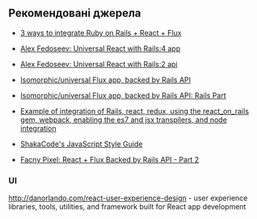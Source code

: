 ## Рекомендовані джерела

- [3 ways to integrate Ruby on Rails + React + Flux](http://www.openmindedinnovations.com/blogs/3-ways-to-integrate-ruby-on-rails-react-flux)
- [Alex Fedoseev: Universal React with Rails:4 app](https://medium.com/@alexfedoseev/isomorphic-react-with-rails-part-iv-52b5edb8bf83#.8kmel56f8)
- [Alex Fedoseev: Universal React with Rails:2 api](https://medium.com/@alexfedoseev/isomorphic-react-with-rails-part-ii-614980b65aef#.iedlpoonp)
- [Isomorphic/universal Flux app, backed by Rails API](https://github.com/alexfedoseev/isomorphic-comments-app)
- [Isomorphic/universal Flux app, backed by Rails API: Rails Part](https://github.com/alexfedoseev/isomorphic-comments-api)

- [Example of integration of Rails, react, redux, using the react_on_rails gem, webpack, enabling the es7 and jsx transpilers, and node integration](https://github.com/shakacode/react-webpack-rails-tutorial)
- [ShakaCode's JavaScript Style Guide](https://github.com/shakacode/style-guide-javascript)

- [Facny Pixel: React + Flux Backed by Rails API - Part 2](http://fancypixel.github.io/blog/2015/01/29/react-plus-flux-backed-by-rails-api-part-2/)


### UI

http://danorlando.com/react-user-experience-design - 
user experience libraries, tools, utilities, 
and framework built for React app development 
